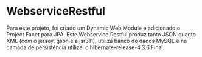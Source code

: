 # WebserviceRestful
Para este projeto, foi criado um Dynamic Web Module e adicionado o Project Facet para JPA. Este Webservice Restful produz tanto JSON quanto XML (com o jersey, gson e a jsr311), utiliza banco de dados MySQL e na camada de persistência utilizei o hibernate-release-4.3.6.Final.
